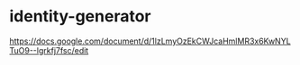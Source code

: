 # identity-generator
https://docs.google.com/document/d/1lzLmyOzEkCWJcaHmlMR3x6KwNYLTuO9--lgrkfj7fsc/edit